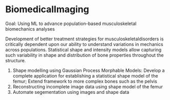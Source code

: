 # BiomedicalImaging
Goal: Using ML to advance population-based musculoskeletal biomechanics analyses

Development of better treatment strategies for musculoskeletaldisorders is critically dependent upon our ability to understand variations in mechanics across populations. Statistical shape and intensity models allow capturing such variability in shape and distribution of bone properties throughout the structure.

1. Shape modelling using Gaussian Process Morphable Models: Develop a complete application for establishing a statistical shape model of the
femur; Extend framework to more complex bones such as the pelvis
2. Reconstructing incomplete image data using shape model of the femur 
3. Automate segementation using images and shape data







